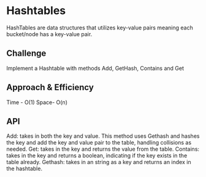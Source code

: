 # Hashtables
<!-- Short summary or background information -->
HashTables are data structures that utilizes key-value pairs meaning each bucket/node has a key-value pair.

## Challenge
<!-- Description of the challenge -->
Implement a Hashtable with methods Add, GetHash, Contains and Get
## Approach & Efficiency
<!-- What approach did you take? Why? What is the Big O space/time for this approach? -->
Time - O(1)
Space- O(n)

## API
<!-- Description of each method publicly available in each of your hashtable -->
Add: takes in both the key and value. This method uses Gethash and hashes the key and add the key and value pair to the table, handling collisions as needed.
Get: takes in the key and returns the value from the table.
Contains: takes in the key and returns a boolean, indicating if the key exists in the table already.
Gethash: takes in an string as a key and returns an index in the hashtable.
